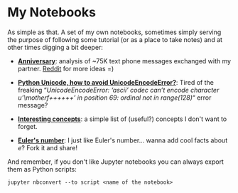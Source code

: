 # My Notebooks

As simple as that. A set of my own notebooks, sometimes simply serving the purpose of following some tutorial (or as a place to take notes) and at other times digging a bit deeper:

* [__Anniversary__](https://github.com/guiem/my_notebooks/blob/master/anniversary/anniversary.ipynb): analysis of ~75K text phone messages exchanged with my partner. [Reddit](https://www.reddit.com/r/datascience/comments/7v4r0l/i_analyzed_75k_text_phone_messages_exchanged_with/) for more ideas =)   

* [__Python Unicode, how to avoid UnicodeEncodeError?__](https://github.com/guiem/my_notebooks/blob/master/python_unicode.ipynb): Tired of the freaking “*UnicodeEncodeError: ‘ascii’ codec can’t encode character u’\motherf++++++’ in position 69: ordinal not in range(128)*“ error message?

* [__Interesting concepts__](https://github.com/guiem/my_notebooks/blob/master/concepts.ipynb): a simple list of (useful?) concepts I don't want to forget.

* [__Euler's number__](https://github.com/guiem/my_notebooks/blob/master/eulers_number.ipynb): I just like Euler's number... wanna add cool facts about _e_? Fork it and share!

And remember, if you don't like Jupyter notebooks you can always export them as Python scripts:

```
jupyter nbconvert --to script <name of the notebook>
```
